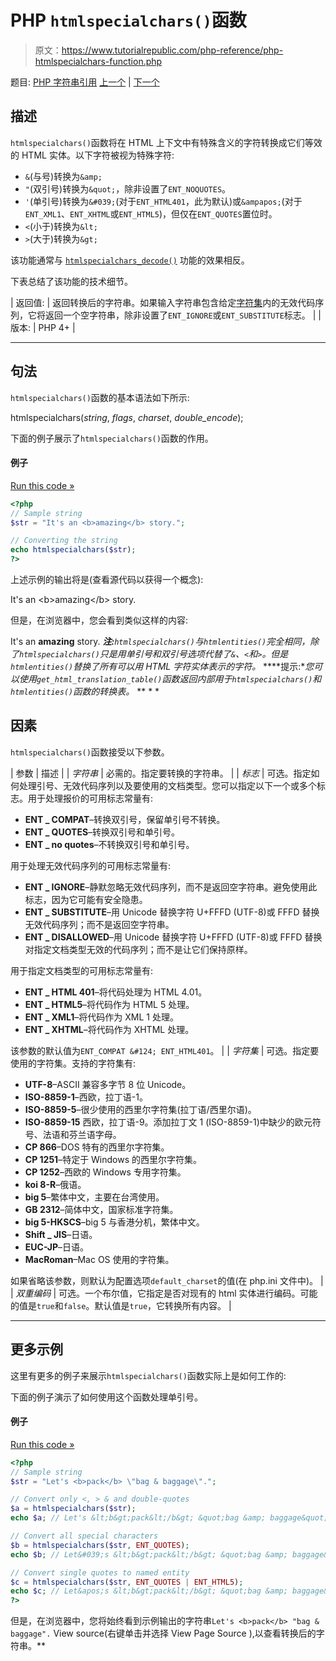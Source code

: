 # PHP `htmlspecialchars()`函数

> 原文：<https://www.tutorialrepublic.com/php-reference/php-htmlspecialchars-function.php>

题目: [PHP 字符串引用](php-string-functions.php) [上一个](php-htmlspecialchars-decode-function.php) | [下一个](php-implode-function.php)

## 描述

`htmlspecialchars()`函数将在 HTML 上下文中有特殊含义的字符转换成它们等效的 HTML 实体。以下字符被视为特殊字符:

*   `&`(与号)转换为`&amp;`
*   `"`(双引号)转换为`&quot;`，除非设置了`ENT_NOQUOTES`。
*   `'`(单引号)转换为`&#039;`(对于`ENT_HTML401`，此为默认)或`&ampapos;`(对于`ENT_XML1`、`ENT_XHTML`或`ENT_HTML5`)，但仅在`ENT_QUOTES`置位时。
*   `<`(小于)转换为`&lt;`
*   `>`(大于)转换为`&gt;`

该功能通常与 [`htmlspecialchars_decode()`](php-htmlspecialchars-decode-function.php) 功能的效果相反。

下表总结了该功能的技术细节。

| 返回值: | 返回转换后的字符串。如果输入字符串包含给定[字符集](#charset)内的无效代码序列，它将返回一个空字符串，除非设置了`ENT_IGNORE`或`ENT_SUBSTITUTE`标志。 |
| 版本: | PHP 4+ |

* * *

## 句法

`htmlspecialchars()`函数的基本语法如下所示:

htmlspecialchars(*string*, *flags*, *charset*, *double_encode*);

下面的例子展示了`htmlspecialchars()`函数的作用。

#### 例子

[Run this code »](../codelab.php?topic=php&file=convert-special-characters-to-html-entities "Run this code to view the output")

```php
<?php
// Sample string
$str = "It's an <b>amazing</b> story.";

// Converting the string
echo htmlspecialchars($str);
?>
```

上述示例的输出将是(查看源代码以获得一个概念):

It's an &lt;b&gt;amazing&lt;/b&gt; story.

但是，在浏览器中，您会看到类似这样的内容:

It's an <b>amazing</b> story. ***注:**`htmlspecialchars()`与`htmlentities()`完全相同，除了`htmlspecialchars()`只是用单引号和双引号选项代替了`&`、`<`和`>`。但是`htmlentities()`替换了所有可以用 HTML 字符实体表示的字符。*  ****提示:**您可以使用`get_html_translation_table()`函数返回内部用于`htmlspecialchars()`和`htmlentities()`函数的转换表。*  ** * *

## 因素

`htmlspecialchars()`函数接受以下参数。

| 参数 | 描述 |
| *字符串* | 必需的。指定要转换的字符串。 |
| *标志* | 可选。指定如何处理引号、无效代码序列以及要使用的文档类型。您可以指定以下一个或多个标志。用于处理报价的可用标志常量有:

*   **ENT _ COMPAT**–转换双引号，保留单引号不转换。
*   **ENT _ QUOTES**–转换双引号和单引号。
*   **ENT _ no quotes**–不转换双引号和单引号。

用于处理无效代码序列的可用标志常量有:

*   **ENT _ IGNORE**–静默忽略无效代码序列，而不是返回空字符串。避免使用此标志，因为它可能有安全隐患。
*   **ENT _ SUBSTITUTE**–用 Unicode 替换字符 U+FFFD (UTF-8)或 FFFD 替换无效代码序列；而不是返回空字符串。
*   **ENT _ DISALLOWED**–用 Unicode 替换字符 U+FFFD (UTF-8)或 FFFD 替换对指定文档类型无效的代码序列；而不是让它们保持原样。

用于指定文档类型的可用标志常量有:

*   **ENT _ HTML 401**–将代码处理为 HTML 4.01。
*   **ENT _ HTML5**–将代码作为 HTML 5 处理。
*   **ENT _ XML1**–将代码作为 XML 1 处理。
*   **ENT _ XHTML**–将代码作为 XHTML 处理。

该参数的默认值为`ENT_COMPAT &#124; ENT_HTML401`。 |
| *字符集* | 可选。指定要使用的字符集。支持的字符集有:

*   **UTF-8**–ASCII 兼容多字节 8 位 Unicode。
*   **ISO-8859-1**–西欧，拉丁语-1。
*   **ISO-8859-5**–很少使用的西里尔字符集(拉丁语/西里尔语)。
*   **ISO-8859-15** 西欧，拉丁语-9。添加拉丁文 1 (ISO-8859-1)中缺少的欧元符号、法语和芬兰语字母。
*   **CP 866**–DOS 特有的西里尔字符集。
*   **CP 1251**–特定于 Windows 的西里尔字符集。
*   **CP 1252**–西欧的 Windows 专用字符集。
*   **koi 8-R**–俄语。
*   **big 5**–繁体中文，主要在台湾使用。
*   **GB 2312**–简体中文，国家标准字符集。
*   **big 5-HKSCS**–big 5 与香港分机，繁体中文。
*   **Shift _ JIS**–日语。
*   **EUC-JP**–日语。
*   **MacRoman**–Mac OS 使用的字符集。

如果省略该参数，则默认为配置选项`default_charset`的值(在 php.ini 文件中)。 |
| *双重编码* | 可选。一个布尔值，它指定是否对现有的 html 实体进行编码。可能的值是`true`和`false`。默认值是`true`，它转换所有内容。 |

* * *

## 更多示例

这里有更多的例子来展示`htmlspecialchars()`函数实际上是如何工作的:

下面的例子演示了如何使用这个函数处理单引号。

#### 例子

[Run this code »](../codelab.php?topic=php&file=handling-single-quotes-using-htmlspecialchars "Run this code to view the output")

```php
<?php
// Sample string
$str = "Let's <b>pack</b> \"bag & baggage\".";

// Convert only <, > & and double-quotes
$a = htmlspecialchars($str);
echo $a; // Let's &lt;b&gt;pack&lt;/b&gt; &quot;bag &amp; baggage&quot;.

// Convert all special characters
$b = htmlspecialchars($str, ENT_QUOTES);
echo $b; // Let&#039;s &lt;b&gt;pack&lt;/b&gt; &quot;bag &amp; baggage&quot;.

// Convert single quotes to named entity
$c = htmlspecialchars($str, ENT_QUOTES | ENT_HTML5);
echo $c; // Let&apos;s &lt;b&gt;pack&lt;/b&gt; &quot;bag &amp; baggage&quot;.
?>
```

但是，在浏览器中，您将始终看到示例输出的字符串`Let's <b>pack</b> "bag & baggage".` View source(右键单击并选择 View Page Source ),以查看转换后的字符串。**